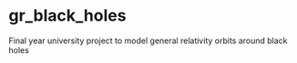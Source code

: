 # gr_black_holes
Final year university project to model general relativity orbits around black holes
